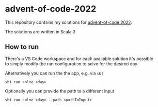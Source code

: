 # advent-of-code-2022
This repository contains my solutions for [advent-of-code 2022](https://adventofcode.com/2022).

The solutions are written in Scala 3

## How to run
There's a VS Code workspace and for each available solution it's possible to simply modify the
run configuration to solve for the desired day.

Alternatively you can run the the app, e.g. via `sbt`
```
sbt run solve <day>
```

Optionally you can provide the path to a different input
```
sbt run solve <day> --path <pathToInput>
```